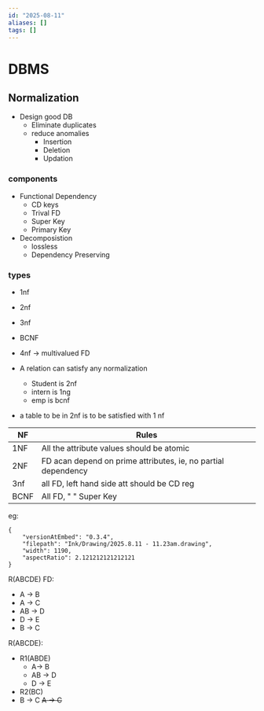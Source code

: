 ```yaml
---
id: "2025-08-11"
aliases: []
tags: []
---
```


#  DBMS
## Normalization
 - Design good DB
	 - Eliminate duplicates
	 - reduce anomalies
		 - Insertion
		 - Deletion
		 - Updation
### components
 - Functional Dependency
	 - CD keys
	 - Trival FD
	 - Super Key
	 - Primary Key
 - Decomposistion
	 - lossless
	 - Dependency Preserving
### types
 - 1nf
 - 2nf
 - 3nf
 - BCNF
 - 4nf -> multivalued FD


 - A relation can satisfy any normalization
	 - Student is 2nf
	 - intern is 1ng
	 - emp is bcnf
- a table to be in 2nf is to be satisfied with 1 nf

| NF   | Rules                                                                    |
| ---- | ------------------------------------------------------------------------ |
| 1NF  | All the attribute values should be atomic                                |
| 2NF  | FD acan depend on prime attributes, ie, no partial dependency            |
| 3nf  | all FD, left hand side att should be CD reg                              |
| BCNF | All FD,              "                        "                Super Key |

eg:


```handdrawn-ink
{
	"versionAtEmbed": "0.3.4",
	"filepath": "Ink/Drawing/2025.8.11 - 11.23am.drawing",
	"width": 1190,
	"aspectRatio": 2.121212121212121
}
```

R(ABCDE)
FD:
- A -> B
- A -> C
-  AB -> D
- D -> E
- B -> C

R(ABCDE):
 - R1(ABDE)
	 - A-> B
	 - AB -> D
	 - D -> E
 - R2(BC)
  - B -> C
  ~~A -> C~~

 ### 